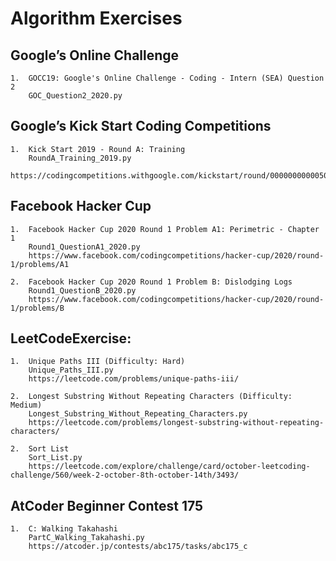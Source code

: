 # Algorithm Exercises

## Google’s Online Challenge
```
1.  GOCC19: Google's Online Challenge - Coding - Intern (SEA) Question 2
    GOC_Question2_2020.py
```

##  Google’s Kick Start Coding Competitions
```
1.  Kick Start 2019 - Round A: Training
    RoundA_Training_2019.py
    https://codingcompetitions.withgoogle.com/kickstart/round/0000000000050e01/00000000000698d6
```

## Facebook Hacker Cup
```
1.  Facebook Hacker Cup 2020 Round 1 Problem A1: Perimetric - Chapter 1
    Round1_QuestionA1_2020.py
    https://www.facebook.com/codingcompetitions/hacker-cup/2020/round-1/problems/A1

2.  Facebook Hacker Cup 2020 Round 1 Problem B: Dislodging Logs
    Round1_QuestionB_2020.py
    https://www.facebook.com/codingcompetitions/hacker-cup/2020/round-1/problems/B
```

## LeetCodeExercise:
```
1.  Unique Paths III (Difficulty: Hard)
    Unique_Paths_III.py
    https://leetcode.com/problems/unique-paths-iii/

2.  Longest Substring Without Repeating Characters (Difficulty: Medium)
    Longest_Substring_Without_Repeating_Characters.py
    https://leetcode.com/problems/longest-substring-without-repeating-characters/

2.  Sort List
    Sort_List.py
    https://leetcode.com/explore/challenge/card/october-leetcoding-challenge/560/week-2-october-8th-october-14th/3493/
```

## AtCoder Beginner Contest 175
```
1.  C: Walking Takahashi
    PartC_Walking_Takahashi.py
    https://atcoder.jp/contests/abc175/tasks/abc175_c
```
